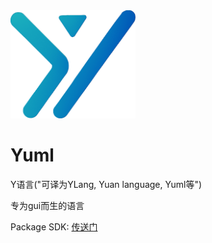 <img src="https://raw.githubusercontent.com/lvzhiyuan0925/files/refs/heads/main/logo1.png" alt="Logo" width="200"/>

# Yuml

Y语言("可译为YLang, Yuan language, Yuml等")

专为gui而生的语言

Package SDK: [传送门](https://github.com/lvzhiyuan0925/Yuml-Package-SDK)
